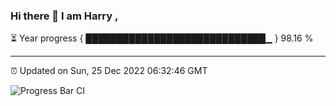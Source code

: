 ### Hi there 👋 I am Harry , 

⏳ Year progress { █████████████████████████████▁ } 98.16 %

---

⏰ Updated on Sun, 25 Dec 2022 06:32:46 GMT

![Progress Bar CI](https://github.com/duykhang68/duykhang68/workflows/Progress%20Bar%20CI/badge.svg)
